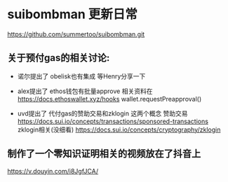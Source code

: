 # suibombman 更新日常
https://github.com/summertoo/suibombman.git 


## 关于预付gas的相关讨论:

* 诺尔提出了 obelisk也有集成
等Henry分享一下

* alex提出了 ethos钱包有批量approve
相关资料在
https://docs.ethoswallet.xyz/hooks
wallet.requestPreapproval()

* uvd提出了 代付gas的赞助交易和zklogin 这两个概念
赞助交易
https://docs.sui.io/concepts/transactions/sponsored-transactions
zklogin相关(没细看)
https://docs.sui.io/concepts/cryptography/zklogin

## 制作了一个零知识证明相关的视频放在了抖音上
https://v.douyin.com/i8JgfJCA/

